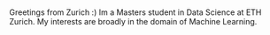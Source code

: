 ### 
Greetings from Zurich :)
Im a Masters student in Data Science at ETH Zurich. 
My interests are broadly in the domain of Machine Learning.

